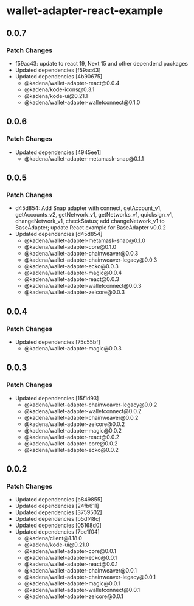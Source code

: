 # wallet-adapter-react-example

## 0.0.7

### Patch Changes

- f59ac43: update to react 19, Next 15 and other dependend packages
- Updated dependencies \[f59ac43]
- Updated dependencies \[4b90675]
  - @kadena/wallet-adapter-react\@0.0.4
  - @kadena/kode-icons\@0.3.1
  - @kadena/kode-ui\@0.21.1
  - @kadena/wallet-adapter-walletconnect\@0.1.0

## 0.0.6

### Patch Changes

- Updated dependencies \[4945ee1]
  - @kadena/wallet-adapter-metamask-snap\@0.1.1

## 0.0.5

### Patch Changes

- d45d854: Add Snap adapter with connect, getAccount_v1, getAccounts_v2,
  getNetwork_v1, getNetworks_v1, quicksign_v1, changeNetwork_v1, checkStatus;
  add changeNetwork_v1 to BaseAdapter; update React example for BaseAdapter
  v0.0.2
- Updated dependencies \[d45d854]
  - @kadena/wallet-adapter-metamask-snap\@0.1.0
  - @kadena/wallet-adapter-core\@0.1.0
  - @kadena/wallet-adapter-chainweaver\@0.0.3
  - @kadena/wallet-adapter-chainweaver-legacy\@0.0.3
  - @kadena/wallet-adapter-ecko\@0.0.3
  - @kadena/wallet-adapter-magic\@0.0.4
  - @kadena/wallet-adapter-react\@0.0.3
  - @kadena/wallet-adapter-walletconnect\@0.0.3
  - @kadena/wallet-adapter-zelcore\@0.0.3

## 0.0.4

### Patch Changes

- Updated dependencies \[75c55bf]
  - @kadena/wallet-adapter-magic\@0.0.3

## 0.0.3

### Patch Changes

- Updated dependencies \[15f1d93]
  - @kadena/wallet-adapter-chainweaver-legacy\@0.0.2
  - @kadena/wallet-adapter-walletconnect\@0.0.2
  - @kadena/wallet-adapter-chainweaver\@0.0.2
  - @kadena/wallet-adapter-zelcore\@0.0.2
  - @kadena/wallet-adapter-magic\@0.0.2
  - @kadena/wallet-adapter-react\@0.0.2
  - @kadena/wallet-adapter-core\@0.0.2
  - @kadena/wallet-adapter-ecko\@0.0.2

## 0.0.2

### Patch Changes

- Updated dependencies \[b849855]
- Updated dependencies \[24fb611]
- Updated dependencies \[3759502]
- Updated dependencies \[b5df48c]
- Updated dependencies \[05168d0]
- Updated dependencies \[7be1f04]
  - @kadena/client\@1.18.0
  - @kadena/kode-ui\@0.21.0
  - @kadena/wallet-adapter-core\@0.0.1
  - @kadena/wallet-adapter-ecko\@0.0.1
  - @kadena/wallet-adapter-react\@0.0.1
  - @kadena/wallet-adapter-chainweaver\@0.0.1
  - @kadena/wallet-adapter-chainweaver-legacy\@0.0.1
  - @kadena/wallet-adapter-magic\@0.0.1
  - @kadena/wallet-adapter-walletconnect\@0.0.1
  - @kadena/wallet-adapter-zelcore\@0.0.1
